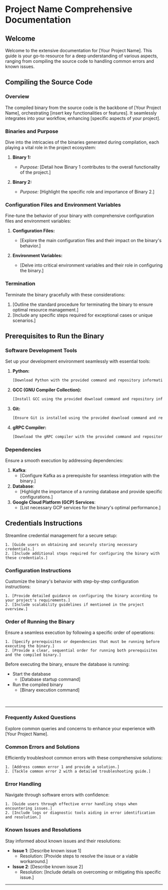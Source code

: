 # Project Name Comprehensive Documentation

## Welcome

Welcome to the extensive documentation for [Your Project Name]. 
This guide is your go-to resource for a deep understanding of various aspects, ranging from compiling the source code to handling common errors and known issues.

## Compiling the Source Code

### Overview

The compiled binary from the source code is the backbone of [Your Project Name], orchestrating [insert key functionalities or features]. It seamlessly integrates into your workflow, enhancing [specific aspects of your project].

### Binaries and Purpose

Dive into the intricacies of the binaries generated during compilation, each playing a vital role in the project ecosystem:

1. **Binary 1:**
   - *Purpose:* [Detail how Binary 1 contributes to the overall functionality of the project.]
   
2. **Binary 2:**
   - *Purpose:* [Highlight the specific role and importance of Binary 2.]

### Configuration Files and Environment Variables

Fine-tune the behavior of your binary with comprehensive configuration files and environment variables:

1. **Configuration Files:**
   - [Explore the main configuration files and their impact on the binary's behavior.]
   
2. **Environment Variables:**
   - [Delve into critical environment variables and their role in configuring the binary.]

### Termination

Terminate the binary gracefully with these considerations:

1. [Outline the standard procedure for terminating the binary to ensure optimal resource management.]
2. [Include any specific steps required for exceptional cases or unique scenarios.]

## Prerequisites to Run the Binary

### Software Development Tools

Set up your development environment seamlessly with essential tools:

1. **Python:**
   ```bash
   [Download Python with the provided command and repository information.]
   ```
2. **GCC (GNU Compiler Collection):**
    ```bash
    [Install GCC using the provided download command and repository information.]
    ```
3. **Git:**

    ```bash
    [Ensure Git is installed using the provided download command and repository information.]
    ```
4. **gRPC Compiler:**
    ```bash
    [Download the gRPC compiler with the provided command and repository information.]
    ```


### Dependencies
Ensure a smooth execution by addressing dependencies:

1. **Kafka**: 
    - [Configure Kafka as a prerequisite for seamless integration with the binary.]
2. **Database**: 
    - [Highlight the importance of a running database and provide specific configurations.]
3. **Google Cloud Platform (GCP) Services**: 
    - [List necessary GCP services for the binary's optimal performance.]

## Credentials Instructions
Streamline credential management for a secure setup:

    1. [Guide users on obtaining and securely storing necessary credentials.]
    2. [Include additional steps required for configuring the binary with these credentials.]

### Configuration Instructions
Customize the binary's behavior with step-by-step configuration instructions:

    1. [Provide detailed guidance on configuring the binary according to your project's requirements.]
    2. [Include scalability guidelines if mentioned in the project overview.]

### Order of Running the Binary
Ensure a seamless execution by following a specific order of operations:

    1. [Specify prerequisites or dependencies that must be running before executing the binary.]
    2. [Provide a clear, sequential order for running both prerequisites and the compiled binary.]

Before executing the binary, ensure the database is running:

- Start the database
    - [Database startup command]
- Run the compiled binary
    - [Binary execution command]

&nbsp;
***
###  Frequently Asked Questions 
Explore common queries and concerns to enhance your experience with [Your Project Name].

### Common Errors and Solutions
Efficiently troubleshoot common errors with these comprehensive solutions:

    1. [Address common error 1 and provide a solution.]
    2. [Tackle common error 2 with a detailed troubleshooting guide.]

### Error Handling
Navigate through software errors with confidence:

    1. [Guide users through effective error handling steps when encountering issues.]
    2. [Include logs or diagnostic tools aiding in error identification and resolution.]

### Known Issues and Resolutions
Stay informed about known issues and their resolutions:

- **Issue 1**: [Describe known issue 1]
    - Resolution: [Provide steps to resolve the issue or a viable workaround.]
- **Issue 2**: [Describe known issue 2]
    - Resolution: [Include details on overcoming or mitigating this specific issue.]

***
